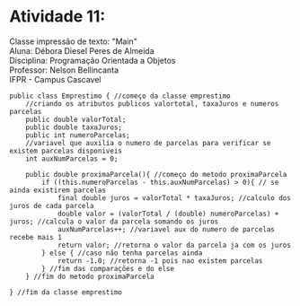 # Atividade 11:

Classe impressão de texto: "Main"                
Aluna: Débora Diesel Peres de Almeida     
Disciplina: Programação Orientada a Objetos        
Professor: Nelson Bellincanta          
IFPR - Campus Cascavel   

```
public class Emprestimo { //começo da classe emprestimo
    //criando os atributos publicos valortotal, taxaJuros e numeros parcelas
    public double valorTotal;
    public double taxaJuros;
    public int numeroParcelas;
    //variavel que auxilia o numero de parcelas para verificar se existem parcelas disponiveis
    int auxNumParcelas = 0; 

    public double proximaParcela(){ //começo do metodo proximaParcela
        if ((this.numeroParcelas - this.auxNumParcelas) > 0){ // se ainda existirem parcelas
            final double juros = valorTotal * taxaJuros; //calculo dos juros de cada parcela
            double valor = (valorTotal / (double) numeroParcelas) + juros; //calcula o valor da parcela somando os juros
            auxNumParcelas++; //variavel aux do numero de parcelas recebe mais 1
            return valor; //retorna o valor da parcela ja com os juros
        } else { //caso não tenha parcelas ainda
            return -1.0; //retorna -1 pois nao existem parcelas
        } //fim das comparações e do else
    } //fim do metodo proximaParcela

} //fim da classe emprestimo
```
